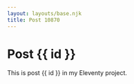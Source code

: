 ```yaml
---
layout: layouts/base.njk
title: Post 10870
---
```


# Post {{ id }}

This is post {{ id }} in my Eleventy project.

